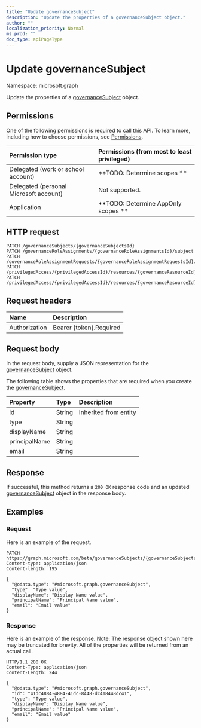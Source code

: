 ```yaml
---
title: "Update governanceSubject"
description: "Update the properties of a governanceSubject object."
author: ""
localization_priority: Normal
ms.prod: ""
doc_type: apiPageType
---
```


# Update governanceSubject

Namespace: microsoft.graph

Update the properties of a [governanceSubject](../resources/governancesubject.md) object.

## Permissions
One of the following permissions is required to call this API. To learn more, including how to choose permissions, see [Permissions](/concepts/permissions-reference.md).

|Permission type|Permissions (from most to least privileged)|
|:---|:---|
|Delegated (work or school account)|**TODO: Determine scopes **|
|Delegated (personal Microsoft account)|Not supported.|
|Application|**TODO: Determine AppOnly scopes **|

## HTTP request
<!-- {
  "blockType": "ignored"
}
-->
``` http
PATCH /governanceSubjects/{governanceSubjectsId}
PATCH /governanceRoleAssignments/{governanceRoleAssignmentsId}/subject
PATCH /governanceRoleAssignmentRequests/{governanceRoleAssignmentRequestsId}/subject
PATCH /privilegedAccess/{privilegedAccessId}/resources/{governanceResourceId}/roleAssignments/{governanceRoleAssignmentId}/subject
PATCH /privilegedAccess/{privilegedAccessId}/resources/{governanceResourceId}/roleAssignmentRequests/{governanceRoleAssignmentRequestId}/subject
```

## Request headers
|Name|Description|
|:---|:---|
|Authorization|Bearer {token}.Required|

## Request body
In the request body, supply a JSON representation for the [governanceSubject](../resources/governancesubject.md) object.

The following table shows the properties that are required when you create the [governanceSubject](../resources/governancesubject.md).

|Property|Type|Description|
|:---|:---|:---|
|id|String| Inherited from [entity](../resources/entity.md)|
|type|String||
|displayName|String||
|principalName|String||
|email|String||



## Response
If successful, this method returns a `200 OK` response code and an updated [governanceSubject](../resources/governancesubject.md) object in the response body.

## Examples

### Request
Here is an example of the request.
<!-- {
  "blockType": "request",
  "name": "update_governancesubject"
}
-->
``` http
PATCH https://graph.microsoft.com/beta/governanceSubjects/{governanceSubjectsId}
Content-type: application/json
Content-length: 195

{
  "@odata.type": "#microsoft.graph.governanceSubject",
  "type": "Type value",
  "displayName": "Display Name value",
  "principalName": "Principal Name value",
  "email": "Email value"
}
```

### Response
Here is an example of the response. Note: The response object shown here may be truncated for brevity. All of the properties will be returned from an actual call.
<!-- {
  "blockType": "response",
  "truncated": true
}
-->
``` http
HTTP/1.1 200 OK
Content-Type: application/json
Content-Length: 244

{
  "@odata.type": "#microsoft.graph.governanceSubject",
  "id": "41dc4884-4884-41dc-8448-dc418448dc41",
  "type": "Type value",
  "displayName": "Display Name value",
  "principalName": "Principal Name value",
  "email": "Email value"
}
```

